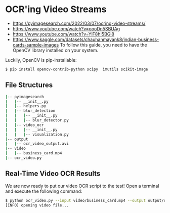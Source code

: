 # OCR'ing Video Streams
* https://pyimagesearch.com/2022/03/07/ocring-video-streams/
* https://www.youtube.com/watch?v=oooDn5SBUAg
* https://www.youtube.com/watch?v=YlF8hI5BGi8
* https://www.kaggle.com/datasets/chauhanmayank8/indian-business-cards-sample-images
To follow this guide, you need to have the OpenCV library installed on your system.

Luckily, OpenCV is pip-installable:
```bash
$ pip install opencv-contrib-python scipy  imutils scikit-image 
```

## File Structures
```bash
|-- pyimagesearch
|   |-- __init__.py
|   |-- helpers.py
|   |-- blur_detection
|   |   |-- __init__.py
|   |   |-- blur_detector.py
|   |-- video_ocr
|   |   |-- __init__.py
|   |   |-- visualization.py
|-- output
|   |-- ocr_video_output.avi
|-- video
|   |-- business_card.mp4
|-- ocr_video.py
```

## Real-Time Video OCR Results
We are now ready to put our video OCR script to the test! Open a terminal and execute the following command:
```bash
$ python ocr_video.py --input video/business_card.mp4 --output output/ocr_video_output.avi
[INFO] opening video file...
```